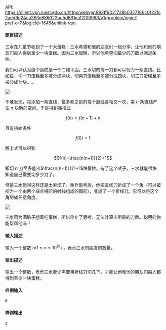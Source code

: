 API: https://client.vpn.nuist.edu.cn/https/webvpn893ff9021738b0357186c0f23fc2aed6e24ca283e886022bc5d861ea12f03963/v1/problem/logic?prefix=P&logicId=1645&enlink-vpn

#### 题目描述

三水在儿童节收到了一个大蛋糕！三水希望和他的朋友们一起分享，让他和他的朋友们每人得到至少一块蛋糕。因为三水很懒，所以他希望切最少的刀数以满足条件。

我们可以认为这个蛋糕是一个二维平面。三水切的每一刀都可以视为一条直线。比如说，切一刀蛋糕至多被分成两块，切两刀蛋糕至多被分成四块，切三刀蛋糕至多被分成七块......

![](/v1/media/52c8d352667d5b61f588f7a1c5e9df4a)

不难发现，每添加一条直线，最多和之前的每个直线各相交一次，第 $n$ 条直线产生 $n$ 块新的空间。于是得到递推式 

$$f(n)=f(n-1)+n$$

且有初始条件 
 
$$f(0)=1$$ 
 
解上式可以得到 

$$f(n)=\frac{n(n+1)}{2}+1$$

即切 $n$ 刀至多能出$\frac{n(n+1)}{2}+1$块蛋糕。有了这个式子，三水就能很快知道自己需要切多少刀了。

但是三水觉得这样还是太麻烦了。稍作思考后，他把直线刀折成了一个角（可以被视为一个由两个端点相同的射线组成的图形），变成了一个折线刀。它可以将这个角掰成任意角度。

![](/v1/media/a9df0e1041e6326d13ffcb1b7e698638)

三水因为满脑子想着吃蛋糕，所以停止了思考，无法计算出所需的刀数。聪明的你能帮帮他吗？


#### 输入描述

输入一个整数 $n (1\leqslant n\leqslant 10^{18})$ ，表示三水的朋友的数量。

#### 输出描述

输出一个整数，表示三水至少需要用折线刀切几下，才能让他和他的朋友们每人都得到至少一块蛋糕。

#### 样例输入
```
6
```
#### 样例输出
```
2
```

